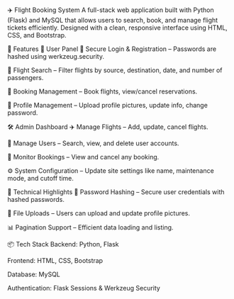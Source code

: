✈️ Flight Booking System
A full-stack web application built with Python (Flask) and MySQL that allows users to search, book, and manage flight tickets efficiently. Designed with a clean, responsive interface using HTML, CSS, and Bootstrap.

🚀 Features
👤 User Panel
🔐 Secure Login & Registration – Passwords are hashed using werkzeug.security.

🔎 Flight Search – Filter flights by source, destination, date, and number of passengers.

📅 Booking Management – Book flights, view/cancel reservations.

🧾 Profile Management – Upload profile pictures, update info, change password.

🛠 Admin Dashboard
✈️ Manage Flights – Add, update, cancel flights.

👥 Manage Users – Search, view, and delete user accounts.

📄 Monitor Bookings – View and cancel any booking.

⚙️ System Configuration – Update site settings like name, maintenance mode, and cutoff time.

🧠 Technical Highlights
🔐 Password Hashing – Secure user credentials with hashed passwords.

📂 File Uploads – Users can upload and update profile pictures.

📊 Pagination Support – Efficient data loading and listing.

📦 Tech Stack
Backend: Python, Flask

Frontend: HTML, CSS, Bootstrap

Database: MySQL

Authentication: Flask Sessions & Werkzeug Security
